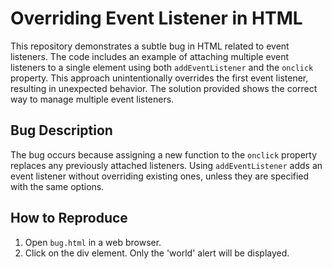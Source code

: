 # Overriding Event Listener in HTML

This repository demonstrates a subtle bug in HTML related to event listeners.  The code includes an example of attaching multiple event listeners to a single element using both `addEventListener` and the `onclick` property. This approach unintentionally overrides the first event listener, resulting in unexpected behavior.  The solution provided shows the correct way to manage multiple event listeners.

## Bug Description

The bug occurs because assigning a new function to the `onclick` property replaces any previously attached listeners. Using `addEventListener` adds an event listener without overriding existing ones, unless they are specified with the same options. 

## How to Reproduce

1. Open `bug.html` in a web browser.
2. Click on the div element. Only the 'world' alert will be displayed.